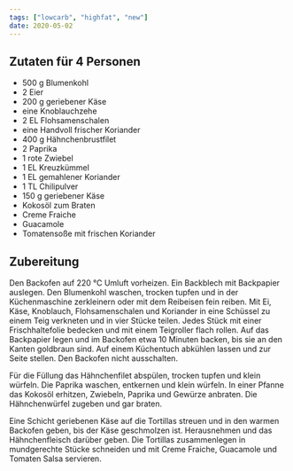 ```yaml
---
tags: ["lowcarb", "highfat", "new"]
date: 2020-05-02
---
```


## Zutaten für 4 Personen
- 500 g Blumenkohl
- 2     Eier
- 200 g geriebener Käse
- eine  Knoblauchzehe
- 2 EL Flohsamenschalen
- eine  Handvoll frischer Koriander
- 400 g Hähnchenbrustfilet
- 2     Paprika
- 1     rote Zwiebel
- 1 EL  Kreuzkümmel
- 1 EL  gemahlener Koriander
- 1 TL  Chilipulver
- 150 g geriebener Käse
- Kokosöl zum Braten
- Creme Fraiche
- Guacamole
- Tomatensoße mit frischen Koriander

## Zubereitung
Den Backofen auf 220 ℃  Umluft vorheizen. Ein Backblech mit Backpapier auslegen. Den Blumenkohl waschen, trocken tupfen und in der Küchenmaschine zerkleinern oder mit dem Reibeisen fein reiben. Mit Ei, Käse, Knoblauch, Flohsamenschalen und Koriander in eine Schüssel zu einem Teig verkneten und in vier Stücke teilen. Jedes Stück mit einer Frischhaltefolie bedecken und mit einem Teigroller flach rollen. Auf das Backpapier legen und im Backofen etwa 10 Minuten backen, bis sie an den Kanten goldbraun sind. Auf einem Küchentuch abkühlen lassen und zur Seite stellen. Den Backofen nicht ausschalten.

Für die Füllung das Hähnchenfilet abspülen, trocken tupfen und klein würfeln. Die Paprika waschen, entkernen und klein würfeln. In einer Pfanne das Kokosöl erhitzen, Zwiebeln, Paprika und Gewürze anbraten. Die Hähnchenwürfel zugeben und gar braten.

Eine Schicht geriebenen Käse auf die Tortillas streuen und in den warmen Backofen geben, bis der Käse geschmolzen ist. Herausnehmen und das Hähnchenfleisch darüber geben. Die Tortillas zusammenlegen in mundgerechte Stücke schneiden und mit Creme Fraiche, Guacamole und Tomaten Salsa servieren.


